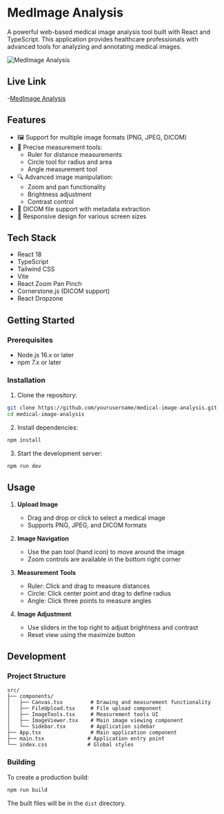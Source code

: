 # MedImage Analysis

A powerful web-based medical image analysis tool built with React and TypeScript. This application provides healthcare professionals with advanced tools for analyzing and annotating medical images.

![MedImage Analysis](https://images.unsplash.com/photo-1576091160399-112ba8d25d1d?auto=format&fit=crop&q=80&w=2070)

## Live Link 
-[MedImage Analysis](https://dynamic-tapioca-e7d15f.netlify.app/)


## Features

- 🖼️ Support for multiple image formats (PNG, JPEG, DICOM)
- 📏 Precise measurement tools:
  - Ruler for distance measurements
  - Circle tool for radius and area
  - Angle measurement tool
- 🔍 Advanced image manipulation:
  - Zoom and pan functionality
  - Brightness adjustment
  - Contrast control
- 💾 DICOM file support with metadata extraction
- 📱 Responsive design for various screen sizes

## Tech Stack

- React 18
- TypeScript
- Tailwind CSS
- Vite
- React Zoom Pan Pinch
- Cornerstone.js (DICOM support)
- React Dropzone

## Getting Started

### Prerequisites

- Node.js 16.x or later
- npm 7.x or later

### Installation

1. Clone the repository:
```bash
git clone https://github.com/yourusername/medical-image-analysis.git
cd medical-image-analysis
```

2. Install dependencies:
```bash
npm install
```

3. Start the development server:
```bash
npm run dev
```

## Usage

1. **Upload Image**
   - Drag and drop or click to select a medical image
   - Supports PNG, JPEG, and DICOM formats

2. **Image Navigation**
   - Use the pan tool (hand icon) to move around the image
   - Zoom controls are available in the bottom right corner

3. **Measurement Tools**
   - Ruler: Click and drag to measure distances
   - Circle: Click center point and drag to define radius
   - Angle: Click three points to measure angles

4. **Image Adjustment**
   - Use sliders in the top right to adjust brightness and contrast
   - Reset view using the maximize button

## Development

### Project Structure

```
src/
├── components/
│   ├── Canvas.tsx         # Drawing and measurement functionality
│   ├── FileUpload.tsx     # File upload component
│   ├── ImageTools.tsx     # Measurement tools UI
│   ├── ImageViewer.tsx    # Main image viewing component
│   └── Sidebar.tsx        # Application sidebar
├── App.tsx                # Main application component
├── main.tsx              # Application entry point
└── index.css             # Global styles
```

### Building

To create a production build:

```bash
npm run build
```

The built files will be in the `dist` directory.

